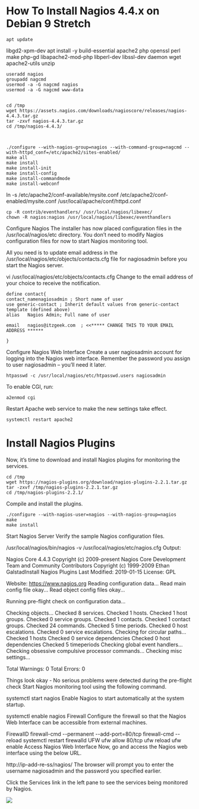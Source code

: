 # How To Install Nagios 4.4.x on Debian 9 Stretch

    apt update 

libgd2-xpm-dev
    apt install -y build-essential apache2 php openssl perl make php-gd libapache2-mod-php libperl-dev libssl-dev daemon wget apache2-utils unzip
    
    
    useradd nagios
    groupadd nagcmd
    usermod -a -G nagcmd nagios
    usermod -a -G nagcmd www-data


    cd /tmp 
    wget https://assets.nagios.com/downloads/nagioscore/releases/nagios-4.4.3.tar.gz
    tar -zxvf nagios-4.4.3.tar.gz 
    cd /tmp/nagios-4.4.3/



    ./configure --with-nagios-group=nagios --with-command-group=nagcmd --with-httpd_conf=/etc/apache2/sites-enabled/
    make all
    make install
    make install-init
    make install-config
    make install-commandmode
    make install-webconf

ln -s /etc/apache2/conf-available/mysite.conf /etc/apache2/conf-enabled/mysite.conf
/usr/local/apache/conf/httpd.conf

    cp -R contrib/eventhandlers/ /usr/local/nagios/libexec/
    chown -R nagios:nagios /usr/local/nagios/libexec/eventhandlers

Configure Nagios
The installer has now placed configuration files in the /usr/local/nagios/etc directory. You don’t need to modify Nagios configuration files for now to start Nagios monitoring tool.

All you need is to update email address in the /usr/local/nagios/etc/objects/contacts.cfg file for nagiosadmin before you start the Nagios server.


vi /usr/local/nagios/etc/objects/contacts.cfg
Change to the email address of your choice to receive the notification.


    define contact{
    contact_namenagiosadmin ; Short name of user
    use generic-contact ; Inherit default values from generic-contact template (defined above)
    alias   Nagios Admin; Full name of user
    
    email   nagios@itzgeek.com  ; <<***** CHANGE THIS TO YOUR EMAIL ADDRESS ******
    
    }


Configure Nagios Web Interface
Create a user nagiosadmin account for logging into the Nagios web interface. Remember the password you assign to user nagiosadmin – you’ll need it later.

    htpasswd -c /usr/local/nagios/etc/htpasswd.users nagiosadmin
To enable CGI, run:

    a2enmod cgi
Restart Apache web service to make the new settings take effect.

    systemctl restart apache2


# **Install Nagios Plugins** #

Now, it’s time to download and install Nagios plugins for monitoring the services.

    cd /tmp
    wget https://nagios-plugins.org/download/nagios-plugins-2.2.1.tar.gz
    tar -zxvf /tmp/nagios-plugins-2.2.1.tar.gz
    cd /tmp/nagios-plugins-2.2.1/

Compile and install the plugins.

    ./configure --with-nagios-user=nagios --with-nagios-group=nagios
    make
    make install

Start Nagios Server
Verify the sample Nagios configuration files.

/usr/local/nagios/bin/nagios -v /usr/local/nagios/etc/nagios.cfg
Output:

Nagios Core 4.4.3
Copyright (c) 2009-present Nagios Core Development Team and Community Contributors
Copyright (c) 1999-2009 Ethan GalstadInstall Nagios Plugins
Last Modified: 2019-01-15
License: GPL

Website: https://www.nagios.org
Reading configuration data...
   Read main config file okay...
   Read object config files okay...

Running pre-flight check on configuration data...

Checking objects...
        Checked 8 services.
        Checked 1 hosts.
        Checked 1 host groups.
        Checked 0 service groups.
        Checked 1 contacts.
        Checked 1 contact groups.
        Checked 24 commands.
        Checked 5 time periods.
        Checked 0 host escalations.
        Checked 0 service escalations.
Checking for circular paths...
        Checked 1 hosts
        Checked 0 service dependencies
        Checked 0 host dependencies
        Checked 5 timeperiods
Checking global event handlers...
Checking obsessive compulsive processor commands...
Checking misc settings...

Total Warnings: 0
Total Errors:   0

Things look okay - No serious problems were detected during the pre-flight check
Start Nagios monitoring tool using the following command.

systemctl start nagios
Enable Nagios to start automatically at the system startup.

systemctl enable nagios
Firewall
Configure the firewall so that the Nagios Web Interface can be accessible from external machines.

FirewallD
firewall-cmd --permanent --add-port=80/tcp
firewall-cmd --reload
systemctl restart firewalld
UFW
ufw allow 80/tcp
ufw reload
ufw enable
Access Nagios Web Interface
Now, go and access the Nagios web interface using the below URL.

http://ip-add-re-ss/nagios/
The browser will prompt you to enter the username nagiosadmin and the password you specified earlier.

Click the Services link in the left pane to see the services being monitored by Nagios.


![](https://www.itzgeek.com/wp-content/uploads/2017/06/Install-Nagios-4.4.x-on-Debian-9-Monitoring-Services-With-Nagios-1024x597.jpg)
